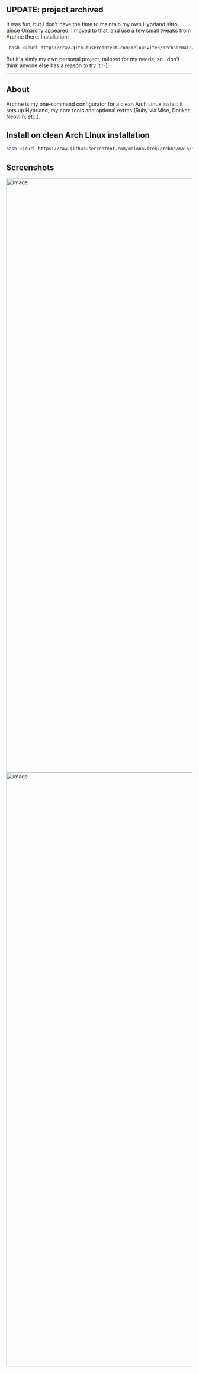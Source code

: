 ## UPDATE: project archived
It was fun, but I don't have the time to maintain my own Hyprland sitro. Since Omarchy appeared, I moved to that, and use a few small tweaks from Archne there. Installation:

```bash
 bash <(curl https://raw.githubusercontent.com/melounvitek/archne/main/omarchy_install.sh)
```

But it's simly my own personal project, tailored for my needs, so I don't think anyone else has a reason to try it :-).

---

## About
Archne is my one‑command configurator for a clean Arch Linux install: it sets up Hyprland, my core tools and optional extras (Ruby via Mise, Docker, Neovim, etc.).

## Install on clean Arch LInux installation
```bash
bash <(curl https://raw.githubusercontent.com/melounvitek/archne/main/install.sh)
```

## Screenshots
<img width="2558" height="1600" alt="image" src="https://github.com/user-attachments/assets/2a721846-1954-46bf-a118-ca8073874192" />
<img width="2558" height="1600" alt="image" src="https://github.com/user-attachments/assets/07fe273a-218e-4196-86e8-ad23d6e8cd13" />

